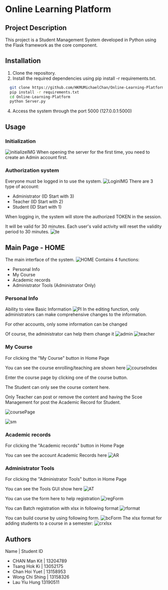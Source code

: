 
# Online Learning Platform

## Project Description
This project is a Student Management System developed in Python using the Flask framework as the core component.


## Installation

1. Clone the repository.
2. Install the required dependencies using pip install -r requirements.txt.

```bash
  git clone https://github.com/HKMUMichaelChan/Online-Learning-Platform
  pip install -r requirements.txt
  cd Online-Learning-Platform
  python Server.py
```
4. Access the system through the port 5000 (127.0.0.1:5000) 

## Usage
### Initialization

![initializeIMG](https://i.imgur.com/8QWIL52.png)
When opening the server for the first time, you need to create an Admin account first.

### Authorization system
Everyone must be logged in to use the system.
![LoginIMG](https://i.imgur.com/3uFuGCO.png)
There are 3 type of account:
- Administrator (ID Start with 3)
- Teacher (ID Start with 2)
- Student (ID Start with 1)


When logging in, the system will store the authorized TOKEN in the session.

It will be valid for 30 minutes. Each user's valid activity will reset the validity period to 30 minutes.
![te](https://i.imgur.com/f7jjAGh.png)
## Main Page - HOME
The main interface of the system. 
![HOME](https://i.imgur.com/vkZ9shZ.png)
Contains 4 functions:
- Personal Info
- My Course
- Academic records
- Administrator Tools (Administrator Only)

### Personal Info 
Ability to view Basic Information
![PI](https://i.imgur.com/EoPuBz8.png)
In the editing function, only administrators can make comprehensive changes to the information.

For other accounts, only some information can be changed

Of course, the administrator can help them change it
![admin](https://i.imgur.com/5R98y3q.png)
![teacher](https://i.imgur.com/s0ZvmbN.png)

### My Course
For clicking the "My Course" button in Home Page

You can see the course enrolling/teaching are shown here
![courseIndex](https://i.imgur.com/DqDZl0Y.png)

Enter the course page by clicking one of the course button.

The Student can only see the course content here.

Only Teacher can post or remove the content and having the Scoe Management for post the Academic Record for Student. 

![coursePage](https://i.imgur.com/8lGYHyV.png)

![sm](https://i.imgur.com/44g2Kbb.png)


### Academic records
For clicking the "Academic records" button in Home Page

You can see the account Academic Records here
![AR](https://i.imgur.com/4J57sY3.png)

### Administrator Tools
For clicking the "Administrator Tools" button in Home Page

You can see the Tools GUI show here
![AT](https://i.imgur.com/nV0NGxq.png)

You can use the form here to help registration
![regForm](https://i.imgur.com/R5J9CKJ.png)

You can Batch registration with xlsx in following format
![rformat](https://i.imgur.com/KhsgNnu.png)

You can build course by using following form.
![bcForm](https://i.imgur.com/nyl8sh3.png)
The xlsx format for adding students to a course in a semester:
![crxlsx](https://i.imgur.com/xxAzqxQ.png)
## Authors

Name | Student ID
- CHAN Man Kit | 13204789
- Tsang Hok Ki | 13052175 
- Chan Hoi Yuet | 13158953 
- Wong Chi Shing | 13158326 
- Lau Yiu Hung 13190511

